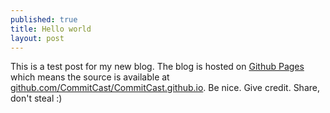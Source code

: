 ```yaml
---
published: true
title: Hello world
layout: post
---
```

This is a test post for my new blog. The blog is hosted on [Github Pages](http://pages.github.com/) which means the source is available at [github.com/CommitCast/CommitCast.github.io](http://github.com/CommitCast/CommitCast.github.io). Be nice. Give credit. Share, don't steal :)
